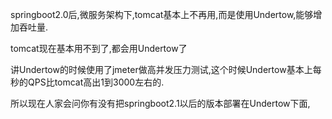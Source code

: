 springboot2.0后,微服务架构下,tomcat基本上不再用,而是使用Undertow,能够增加吞吐量.


tomcat现在基本用不到了,都会用Undertow了


讲Undertow的时候使用了jmeter做高并发压力测试,这个时候Undertow基本上每秒的QPS比tomcat高出1到3000左右的.


所以现在人家会问你有没有把springboot2.1以后的版本部署在Undertow下面,
